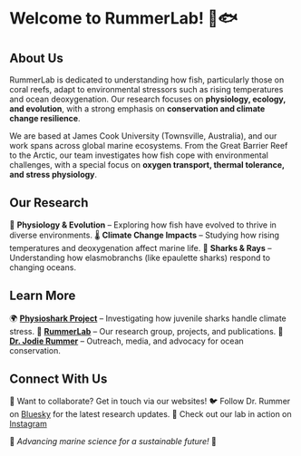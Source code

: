 # Welcome to RummerLab! 🌊🐟

## About Us
RummerLab is dedicated to understanding how fish, particularly those on coral reefs, adapt to environmental stressors such as rising temperatures and ocean deoxygenation. Our research focuses on **physiology, ecology, and evolution**, with a strong emphasis on **conservation and climate change resilience**.

We are based at James Cook University (Townsville, Australia), and our work spans across global marine ecosystems. From the Great Barrier Reef to the Arctic, our team investigates how fish cope with environmental challenges, with a special focus on **oxygen transport, thermal tolerance, and stress physiology**.

## Our Research
🔬 **Physiology & Evolution** – Exploring how fish have evolved to thrive in diverse environments.
🌡️ **Climate Change Impacts** – Studying how rising temperatures and deoxygenation affect marine life.
🦈 **Sharks & Rays** – Understanding how elasmobranchs (like epaulette sharks) respond to changing oceans.

## Learn More
🌍 **[Physioshark Project](https://physioshark.org/)** – Investigating how juvenile sharks handle climate stress.
🔬 **[RummerLab](https://rummerlab.com/)** – Our research group, projects, and publications.
📢 **[Dr. Jodie Rummer](https://jodierummer.com/)** – Outreach, media, and advocacy for ocean conservation.

## Connect With Us
📧 Want to collaborate? Get in touch via our websites!
🐦 Follow Dr. Rummer on [Bluesky](https://bsky.app/profile/physiologyfish.bsky.social) for the latest research updates.
📸 Check out our lab in action on [Instagram](https://www.instagram.com/rummerlab/)

🔬 *Advancing marine science for a sustainable future!* 🌱
